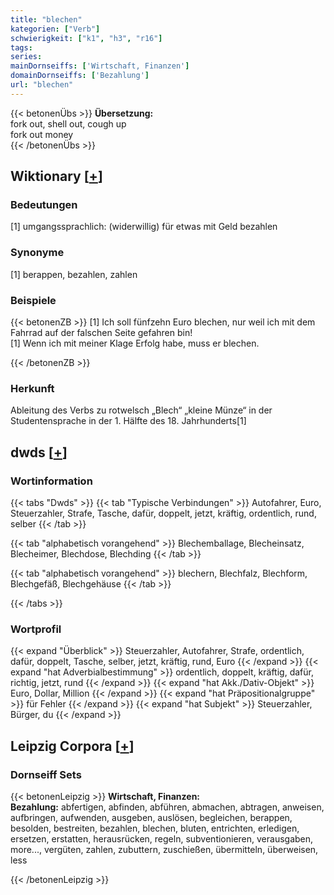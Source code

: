```yaml
---
title: "blechen"
kategorien: ["Verb"]
schwierigkeit: ["k1", "h3", "r16"]
tags:
series:
mainDornseiffs: ['Wirtschaft, Finanzen']
domainDornseiffs: ['Bezahlung']
url: "blechen"
---
```


{{< betonenÜbs >}}
**Übersetzung:**  
fork out, shell out, cough up  
fork  out money  
{{< /betonenÜbs >}}

## Wiktionary [[+](https://de.wiktionary.org/wiki/blechen)]

### Bedeutungen
[1] umgangssprachlich: (widerwillig) für etwas mit Geld bezahlen  

### Synonyme
[1] berappen, bezahlen, zahlen  

### Beispiele
{{< betonenZB >}}
[1] Ich soll fünfzehn Euro blechen, nur weil ich mit dem Fahrrad auf der falschen Seite gefahren bin!  
[1] Wenn ich mit meiner Klage Erfolg habe, muss er blechen.  

{{< /betonenZB >}}
### Herkunft
Ableitung des Verbs zu rotwelsch „Blech“ „kleine Münze“ in der Studentensprache in der 1. Hälfte des 18. Jahrhunderts[1]  



## dwds [[+](https://www.dwds.de/wb/blechen)]

### Wortinformation
{{< tabs "Dwds" >}}
{{< tab "Typische Verbindungen" >}}
Autofahrer, Euro, Steuerzahler, Strafe, Tasche, dafür, doppelt, jetzt, kräftig, ordentlich, rund, selber
{{< /tab >}}

{{< tab "alphabetisch vorangehend" >}}
Blechemballage, Blecheinsatz, Blecheimer, Blechdose, Blechding
{{< /tab >}}

{{< tab "alphabetisch vorangehend" >}}
blechern, Blechfalz, Blechform, Blechgefäß, Blechgehäuse
{{< /tab >}}

{{< /tabs >}}

### Wortprofil
{{< expand "Überblick" >}} Steuerzahler, Autofahrer, Strafe, ordentlich, dafür, doppelt, Tasche, selber, jetzt, kräftig, rund, Euro {{< /expand >}}
{{< expand "hat Adverbialbestimmung" >}} ordentlich, doppelt, kräftig, dafür, richtig, jetzt, rund {{< /expand >}}
{{< expand "hat Akk./Dativ-Objekt" >}} Euro, Dollar, Million {{< /expand >}}
{{< expand "hat Präpositionalgruppe" >}} für Fehler {{< /expand >}}
{{< expand "hat Subjekt" >}} Steuerzahler, Bürger, du {{< /expand >}}

## Leipzig Corpora [[+](https://corpora.uni-leipzig.de/en/res?word=blechen&corpusId=deu_newscrawl-public_2018)]

### Dornseiff Sets
{{< betonenLeipzig >}}
**Wirtschaft, Finanzen:**  
**Bezahlung:** abfertigen, abfinden, abführen, abmachen, abtragen, anweisen, aufbringen, aufwenden, ausgeben, auslösen, begleichen, berappen, besolden, bestreiten, bezahlen, blechen, bluten, entrichten, erledigen, ersetzen, erstatten, herausrücken, regeln, subventionieren, verausgaben, more..., vergüten, zahlen, zubuttern, zuschießen, übermitteln, überweisen, less  

{{< /betonenLeipzig >}}
